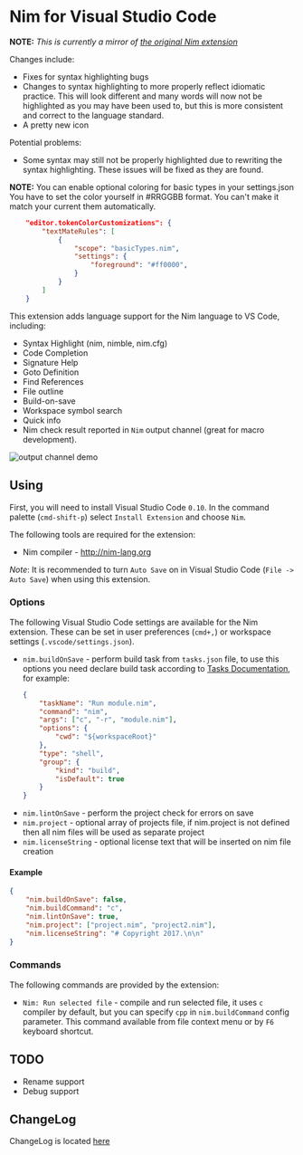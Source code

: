 # Nim for Visual Studio Code

**NOTE:**
_This is currently a mirror of [the original Nim extension](https://marketplace.visualstudio.com/items?itemName=kosz78.nim)_

Changes include:
- Fixes for syntax highlighting bugs
- Changes to syntax highlighting to more properly reflect idiomatic practice. 
    This will look different and many words will now not be highlighted as you may have been used to, but this is more consistent and correct to the language standard.
- A pretty new icon

Potential problems:
- Some syntax may still not be properly highlighted due to rewriting the syntax highlighting. These issues will be fixed as they are found.

**NOTE:**
You can enable optional coloring for basic types in your settings.json
You have to set the color yourself in #RRGGBB format. You can't make it match your current them automatically.
```json
    "editor.tokenColorCustomizations": {
        "textMateRules": [
            {
                "scope": "basicTypes.nim",
                "settings": {
                    "foreground": "#ff0000",
                }
            }
        ]
    }
```


This extension adds language support for the Nim language to VS Code, including:

- Syntax Highlight (nim, nimble, nim.cfg)
- Code Completion
- Signature Help
- Goto Definition
- Find References
- File outline
- Build-on-save
- Workspace symbol search
- Quick info
- Nim check result reported in `Nim` output channel (great for macro development).

![output channel demo](images/nim_vscode_output_demo.gif)

## Using

First, you will need to install Visual Studio Code `0.10`.
In the command palette (`cmd-shift-p`) select `Install Extension` and choose `Nim`.

The following tools are required for the extension:
* Nim compiler - http://nim-lang.org

_Note_: It is recommended to turn `Auto Save` on in Visual Studio Code (`File -> Auto Save`) when using this extension.

### Options

The following Visual Studio Code settings are available for the Nim extension.  These can be set in user preferences (`cmd+,`) or workspace settings (`.vscode/settings.json`).
* `nim.buildOnSave` - perform build task from `tasks.json` file, to use this options you need declare build task according to [Tasks Documentation](https://code.visualstudio.com/docs/editor/tasks), for example:
	```json
	{
		"taskName": "Run module.nim",
		"command": "nim",
		"args": ["c", "-r", "module.nim"],
		"options": {
			"cwd": "${workspaceRoot}"
		},
		"type": "shell",
		"group": {
			"kind": "build",
			"isDefault": true
		}
	}
	```
* `nim.lintOnSave` - perform the project check for errors on save
* `nim.project` - optional array of projects file, if nim.project is not defined then all nim files will be used as separate project
* `nim.licenseString` - optional license text that will be inserted on nim file creation


#### Example

```json
{
	"nim.buildOnSave": false,
	"nim.buildCommand": "c",
	"nim.lintOnSave": true,
	"nim.project": ["project.nim", "project2.nim"],
	"nim.licenseString": "# Copyright 2017.\n\n"
}
```

### Commands
The following commands are provided by the extension:

* `Nim: Run selected file` - compile and run selected file, it uses `c` compiler by default, but you can specify `cpp` in `nim.buildCommand` config parameter.
This command available from file context menu or by `F6` keyboard shortcut.

## TODO

* Rename support
* Debug support

## ChangeLog

ChangeLog is located [here](https://github.com/GaryM-exkage/vscode-nim-alt/blob/master/CHANGELOG.md)

